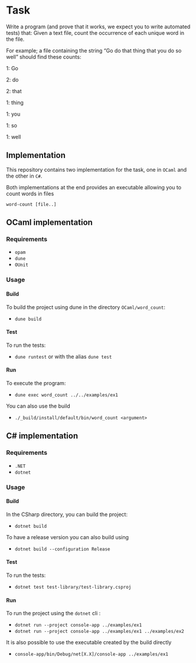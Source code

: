 # Task
Write a program (and prove that it works, we expect you to write automated tests) that: Given a text file, count the occurrence of each unique word in the file.

For example; a file containing the string “Go do that thing that you do so well” should find these counts:

1: Go

2: do

2: that

1: thing

1: you

1: so

1: well

## Implementation
This repository contains two implementation for the task, one in `OCaml` and the
other in `C#`.

Both implementations at the end provides an executable allowing you to count
words in files 

`word-count [file..]` 


## OCaml implementation

### Requirements
- `opam`
- `dune` 
- `OUnit` 

### Usage

#### Build
To build the project using dune in the directory `OCaml/word_count`: 
- `dune build`

#### Test
To run the tests: 
- `dune runtest` or with the alias `dune test`

#### Run
To execute the program:
- `dune exec word_count ../../examples/ex1`

You can also use the build
- `./_build/install/default/bin/word_count <argument>`

## C# implementation

### Requirements
- `.NET`
- `dotnet` 

### Usage
#### Build
In the CSharp directory, you can build the project:
- `dotnet build`

To have a release version you can also build using 
- `dotnet build --configuration Release`

#### Test
To run the tests:
- `dotnet test test-library/test-library.csproj`

#### Run
To run the project using the `dotnet` cli :
- `dotnet run --project console-app ../examples/ex1`
- `dotnet run --project console-app ../examples/ex1 ../examples/ex2`

It is also possible to use the executable created by the build directly
- `console-app/bin/Debug/net[X.X]/console-app ../examples/ex1`
